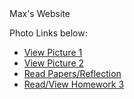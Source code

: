 
<html>
	
<head>
     Max's Website
	



  <p>Photo Links below:</p>

  <ul>
    <li><a href="Picture 1.html">View Picture 1</a></li>
    <li><a href="Picture 2.html">View Picture 2</a></li>
	    <li><a href="Reading.html">Read Papers/Reflection </a></li>
	 	    <li><a href="homework3.html">Read/View Homework 3 </a></li>

